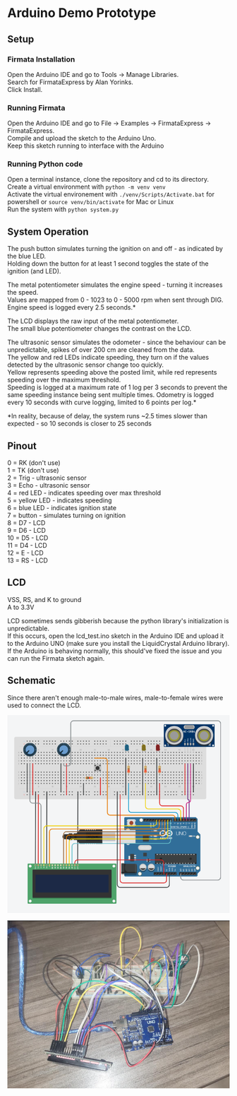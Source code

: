 # Arduino Demo Prototype

## Setup

### Firmata Installation

Open the Arduino IDE and go to Tools -> Manage Libraries.  
Search for FirmataExpress by Alan Yorinks.  
Click Install.

### Running Firmata

Open the Arduino IDE and go to File -> Examples -> FirmataExpress -> FirmataExpress.  
Compile and upload the sketch to the Arduino Uno.  
Keep this sketch running to interface with the Arduino

### Running Python code

Open a terminal instance, clone the repository and cd to its directory.  
Create a virtual environment with `python -m venv venv`  
Activate the virtual environement with `./venv/Scripts/Activate.bat` for powershell or `source venv/bin/activate` for Mac or Linux  
Run the system with `python system.py`

## System Operation

The push button simulates turning the ignition on and off - as indicated by the blue LED.  
Holding down the button for at least 1 second toggles the state of the ignition (and LED).  

The metal potentiometer simulates the engine speed - turning it increases the speed.  
Values are mapped from 0 - 1023 to 0 - 5000 rpm when sent through DIG.  
Engine speed is logged every 2.5 seconds.*  

The LCD displays the raw input of the metal potentiometer.  
The small blue potentiometer changes the contrast on the LCD.  

The ultrasonic sensor simulates the odometer - since the behaviour can be unpredictable, spikes of over 200 cm are cleaned from the data.  
The yellow and red LEDs indicate speeding, they turn on if the values detected by the ultrasonic sensor change too quickly.  
Yellow represents speeding above the posted limit, while red represents speeding over the maximum threshold.  
Speeding is logged at a maximum rate of 1 log per 3 seconds to prevent the same speeding instance being sent multiple times.
Odometry is logged every 10 seconds with curve logging, limited to 6 points per log.*  

*In reality, because of delay, the system runs ~2.5 times slower than expected - so 10 seconds is closer to 25 seconds

## Pinout

0 = RK (don't use)  
1 = TK (don't use)  
2 = Trig - ultrasonic sensor  
3 = Echo - ultrasonic sensor  
4 = red LED - indicates speeding over max threshold  
5 = yellow LED - indicates speeding  
6 = blue LED - indicates ignition state  
7 = button - simulates turning on ignition  
8 = D7 - LCD  
9 = D6 - LCD  
10 = D5 - LCD  
11 = D4 - LCD  
12 = E - LCD  
13 = RS - LCD  

## LCD

VSS, RS, and K to ground  
A to 3.3V

LCD sometimes sends gibberish because the python library's initialization is unpredictable.  
If this occurs, open the lcd_test.ino sketch in the Arduino IDE and upload it to the Arduino UNO (make sure you install the LiquidCrystal Arduino library).  
If the Arduino is behaving normally, this should've fixed the issue and you can run the Firmata sketch again.  

## Schematic

Since there aren't enough male-to-male wires, male-to-female wires were used to connect the LCD.

![Alt text](images/schematic.png)

![Alt text](images/picture.png)